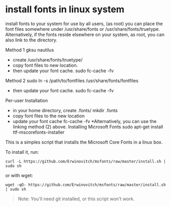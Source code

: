 # install fonts in linux system

install fonts to your system for use by all users, (as root) you can place the font files somewhere under /usr/share/fonts or /usr/share/fonts/truetype. Alternatively, if the fonts reside elsewhere on your system, as root, you can also link to the directory.

Method 1
gksu nautilus
* create /usr/share/fonts/truetype/
* copy font files to new location.
* then update your font cache.
sudo fc-cache -fv

Method 2
sudo ln -s /path/to/fontfiles /usr/share/fonts/fontfiles
* then update your font cache.
sudo fc-cache -fv

Per-user Installation
* in your home directory, create .fonts/
mkdir .fonts
* copy font files to the new location
* update your font cache
fc-cache -fv
*Alternatively, you can use the linking method (2) above.
Installing Microsoft Fonts
sudo apt-get install ttf-mscorefonts-installer

This is a simples script that installs the Microsoft Core Fonts in a linux box.

To install it, run:

	curl -L https://github.com/Erwinovitch/msfonts/raw/master/install.sh | sudo sh

or with wget:

   	wget -qO- https://github.com/Erwinovitch/msfonts/raw/master/install.sh | sudo sh


> Note: You'll need git installed, or this script won't work.

